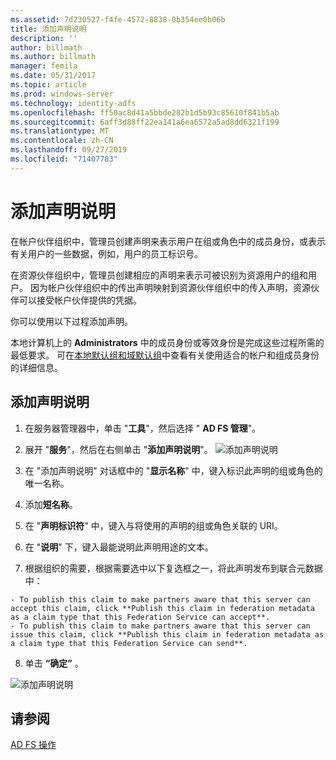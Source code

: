 ```yaml
---
ms.assetid: 7d230527-f4fe-4572-8838-0b354ee0b06b
title: 添加声明说明
description: ''
author: billmath
ms.author: billmath
manager: femila
ms.date: 05/31/2017
ms.topic: article
ms.prod: windows-server
ms.technology: identity-adfs
ms.openlocfilehash: ff50ac8d41a5bbde282b1d5b93c85610f841b5ab
ms.sourcegitcommit: 6aff3d88ff22ea141a6ea6572a5ad8dd6321f199
ms.translationtype: MT
ms.contentlocale: zh-CN
ms.lasthandoff: 09/27/2019
ms.locfileid: "71407783"
---
```

# <a name="add-a-claim-description"></a>添加声明说明


在帐户伙伴组织中，管理员创建声明来表示用户在组或角色中的成员身份，或表示有关用户的一些数据，例如，用户的员工标识号。

在资源伙伴组织中，管理员创建相应的声明来表示可被识别为资源用户的组和用户。 因为帐户伙伴组织中的传出声明映射到资源伙伴组织中的传入声明，资源伙伴可以接受帐户伙伴提供的凭据。 

你可以使用以下过程添加声明。

本地计算机上的 **Administrators** 中的成员身份或等效身份是完成这些过程所需的最低要求。  可在[本地默认组和域默认组](https://go.microsoft.com/fwlink/?LinkId=83477)中查看有关使用适合的帐户和组成员身份的详细信息。

## <a name="to-add-a-claim-description"></a>添加声明说明

1. 在服务器管理器中，单击 "**工具**"，然后选择 " **AD FS 管理**"。 

2. 展开 "**服务**"，然后在右侧单击 "**添加声明说明**"。
   ![添加声明说明](media/Add-a-Claim-Description/claimdesc1.png)

3. 在 "添加声明说明" 对话框中的 "**显示名称**" 中，键入标识此声明的组或角色的唯一名称。

4. 添加**短名称**。

5. 在 "**声明标识符**" 中，键入与将使用的声明的组或角色关联的 URI。

6. 在 "**说明**" 下，键入最能说明此声明用途的文本。

7. 根据组织的需要，根据需要选中以下复选框之一，将此声明发布到联合元数据中：


~~~
- To publish this claim to make partners aware that this server can accept this claim, click **Publish this claim in federation metadata as a claim type that this Federation Service can accept**.
- To publish this claim to make partners aware that this server can issue this claim, click **Publish this claim in federation metadata as a claim type that this Federation Service can send**.
~~~

8. 单击 **“确定”** 。

![添加声明说明](media/Add-a-Claim-Description/claimdesc2.png)


## <a name="see-also"></a>请参阅  
[AD FS 操作](../../ad-fs/AD-FS-2016-Operations.md) 
